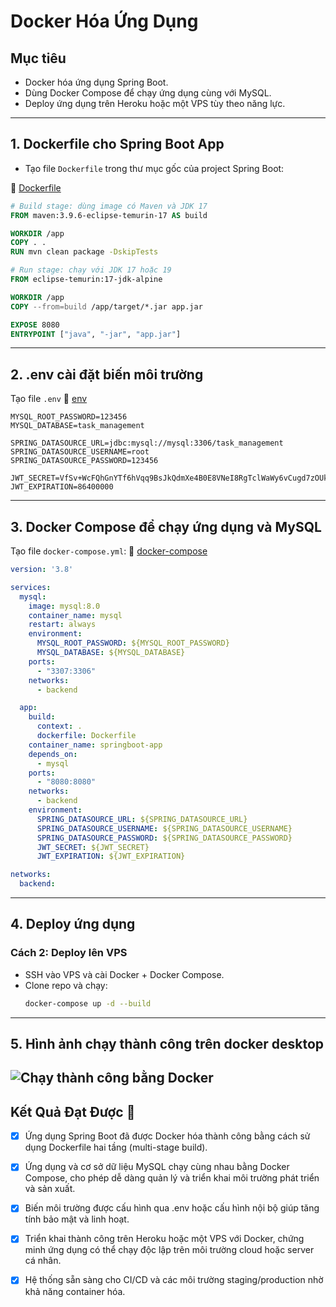 # Docker Hóa Ứng Dụng

## Mục tiêu
- Docker hóa ứng dụng Spring Boot.
- Dùng Docker Compose để chạy ứng dụng cùng với MySQL.
- Deploy ứng dụng trên Heroku hoặc một VPS tùy theo năng lực.

---

## 1. Dockerfile cho Spring Boot App

- Tạo file `Dockerfile` trong thư mục gốc của project Spring Boot:

📁 [Dockerfile](../Dockerfile)

```Dockerfile
# Build stage: dùng image có Maven và JDK 17
FROM maven:3.9.6-eclipse-temurin-17 AS build

WORKDIR /app
COPY . .
RUN mvn clean package -DskipTests

# Run stage: chạy với JDK 17 hoặc 19
FROM eclipse-temurin:17-jdk-alpine

WORKDIR /app
COPY --from=build /app/target/*.jar app.jar

EXPOSE 8080
ENTRYPOINT ["java", "-jar", "app.jar"]
```
---
## 2. .env cài đặt biến môi trường
Tạo file `.env`
📁 [env](../.env)
```env
MYSQL_ROOT_PASSWORD=123456
MYSQL_DATABASE=task_management

SPRING_DATASOURCE_URL=jdbc:mysql://mysql:3306/task_management
SPRING_DATASOURCE_USERNAME=root
SPRING_DATASOURCE_PASSWORD=123456

JWT_SECRET=VfSv+WcFQhGnYTf6hVqq9BsJkQdmXe4B0E8VNeI8RgTclWaWy6vCugd7zOUkK6lYOI6O1DGfi1IedFAIMXA3cQ==
JWT_EXPIRATION=86400000

```
---
## 3. Docker Compose để chạy ứng dụng và MySQL

Tạo file `docker-compose.yml`:
📁 [docker-compose](../docker-compose.yml)
```yaml
version: '3.8'

services:
  mysql:
    image: mysql:8.0
    container_name: mysql
    restart: always
    environment:
      MYSQL_ROOT_PASSWORD: ${MYSQL_ROOT_PASSWORD}
      MYSQL_DATABASE: ${MYSQL_DATABASE}
    ports:
      - "3307:3306"
    networks:
      - backend

  app:
    build:
      context: .
      dockerfile: Dockerfile
    container_name: springboot-app
    depends_on:
      - mysql
    ports:
      - "8080:8080"
    networks:
      - backend
    environment:
      SPRING_DATASOURCE_URL: ${SPRING_DATASOURCE_URL}
      SPRING_DATASOURCE_USERNAME: ${SPRING_DATASOURCE_USERNAME}
      SPRING_DATASOURCE_PASSWORD: ${SPRING_DATASOURCE_PASSWORD}
      JWT_SECRET: ${JWT_SECRET}
      JWT_EXPIRATION: ${JWT_EXPIRATION}

networks:
  backend:

```
---

## 4. Deploy ứng dụng

### Cách 2: Deploy lên VPS
- SSH vào VPS và cài Docker + Docker Compose.
- Clone repo và chạy:
  ```bash
  docker-compose up -d --build
  ```
---
## 5. Hình ảnh chạy thành công trên docker desktop
![Chạy thành công bằng Docker](./images/docker.png)
---
## Kết Quả Đạt Được 🎯
- [x] Ứng dụng Spring Boot đã được Docker hóa thành công bằng cách sử dụng Dockerfile hai tầng (multi-stage build).

- [x] Ứng dụng và cơ sở dữ liệu MySQL chạy cùng nhau bằng Docker Compose, cho phép dễ dàng quản lý và triển khai môi trường phát triển và sản xuất.

- [x] Biến môi trường được cấu hình qua .env hoặc cấu hình nội bộ giúp tăng tính bảo mật và linh hoạt.

- [x] Triển khai thành công trên Heroku hoặc một VPS với Docker, chứng minh ứng dụng có thể chạy độc lập trên môi trường cloud hoặc server cá nhân.

- [x] Hệ thống sẵn sàng cho CI/CD và các môi trường staging/production nhờ khả năng container hóa.